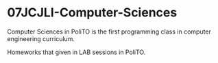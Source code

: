 # 07JCJLI-Computer-Sciences
Computer Sciences in PoliTO is the first programming class in computer engineering curriculum.

Homeworks that given in LAB sessions in PoliTO. 
